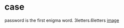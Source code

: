 # case

password is the first enigma word. 3letters.6letters
[image](https://file.pizza/download/rosemary/chives/peas/feta)
